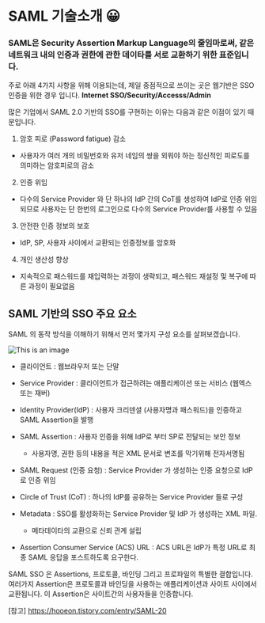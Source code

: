 # SAML 기술소개 :grinning:

### SAML은 Security Assertion Markup Language의 줄임마로써, 같은 네트워크 내의 인증과 권한에 관한 데이타를 서로 교환하기 위한 표준입니다.
주로 아래 4가지 사항을 위해 이용되는데, 제일 중점적으로 쓰이는 곳은 웹기반은 SSO 인증을 위한 경우 입니다.
**Internet SSO/Security/Accesss/Admin**

많은 기업에서 SAML 2.0 기반의 SSO를 구현하는 이유는 다음과 같은 이점이 있기 때문입니다.

1. 암호 피로 (Password fatigue) 감소
  - 사용자가 여러 개의 비밀번호와 유저 네임의 쌍을 외워야 하는 정신적인 피로도를 의미하는 암호피로의 감소

2. 인증 위임
  - 다수의 Service Provider 와 단 하나의 IdP 간의 CoT를 생성하여 IdP로 인증 위임되므로 사용자는 단 한번의 로그인으로 다수의 Service Provider를 사용할 수 있음

3. 안전한 인증 정보의 보호
  - IdP, SP, 사용자 사이에서 교환되는 인증정보를 암호화

4. 개인 생산성 향상
  - 지속적으로 패스워드를 재입력하는 과정이 생략되고, 패스워드 재설정 및 복구에 따른 과정이 필요없음

## SAML 기반의 SSO 주요 요소
SAML 의 동작 방식을 이해하기 위해서 먼저 몇가지 구성 요소를 살펴보겠습니다.

![This is an image](https://img1.daumcdn.net/thumb/R1280x0/?scode=mtistory2&fname=https%3A%2F%2Fblog.kakaocdn.net%2Fdn%2FbCGBxm%2FbtqDw4ebkOY%2FQLtJKyfnRL7w7dRKv0jSdK%2Fimg.png)

- 클라이언트 : 웹브라우저 또는 단말

- Service Provider : 클라이언트가 접근하려는 애플리케이션 또는 서비스 (웹엑스 또는 재버)

- Identity Provider(IdP) : 사용자 크리덴셜 (사용자명과 패스워드)을 인증하고 SAML Assertion을 발행

- SAML Assertion : 사용자 인증을 위해 IdP로 부터 SP로 전달되는 보안 정보
  - 사용자명, 권한 등의 내용을 적은 XML 문서로 변조를 막기위해 전자서명됨

- SAML Request (인증 요청) : Service Provider 가 생성하는 인증 요청으로 IdP로 인증 위임

- Circle of Trust (CoT) : 하나의 IdP를 공유하는 Service Provider 들로 구성

- Metadata : SSO를 활성화하는 Service Provider 및 IdP 가 생성하는 XML 파일.
  - 메타데이타의 교환으로 신뢰 관계 설립

- Assertion Consumer Service (ACS) URL : ACS URL은 IdP가 특정 URL로 최종 SAML 응답을 포스트하도록 요구한다.


SAML SSO 은 Assertions, 프로토콜, 바인딩 그리고 프로파일의 특별한 결합입니다. 여러가지 Assertion은 프로토콜과 바인딩을 사용하는 애플리케이션과 사이트 사이에서 교환됩니다. 이 Assertion은 사이트간의 사용자들을 인증합니다.




[참고]
https://hooeon.tistory.com/entry/SAML-20
